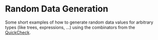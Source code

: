# Random Data Generation

Some short examples of how to generate random data values for arbitrary types
(like trees, expressions, ...) using the combinators from the 
[QuickCheck](https://hackage.haskell.org/package/QuickCheck-2.4.2).
